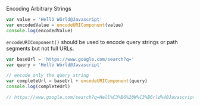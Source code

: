 Encoding Arbitrary Strings
```javascript
var value = 'Hellö Wörld@Javascript'
var encodedValue = encodeURIComponent(value)
console.log(encodedValue)
```

`encodeURIComponent()` should be used to encode query strings or path segments but not full URLs.
```javascript
var baseUrl = 'https://www.google.com/search?q='
var query = 'Hellö Wörld@Javascript'

// encode only the query string
var completeUrl = baseUrl + encodeURIComponent(query)
console.log(completeUrl)

// https://www.google.com/search?q=Hell%C3%B6%20W%C3%B6rld%40Javascript
```
